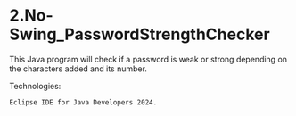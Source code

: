 # 2.No-Swing_PasswordStrengthChecker

This Java program will check if a password is weak or strong depending on the characters added and its number.

Technologies:

    Eclipse IDE for Java Developers 2024.
